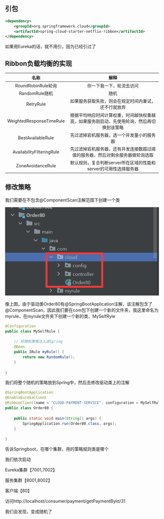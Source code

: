 ## 引包

```xml
<dependency>
	<groupId>org.springframework.cloud</groupId>
	<artifactId>spring-cloud-starter-netflix-ribbon</artifactId>
</dependency>
```

如果用Eureka的话，就不用引，因为已经引过了



## Ribbon负载均衡的实现

|           名称            |                             解释                             |
| :-----------------------: | :----------------------------------------------------------: |
|    RoundRobinRule轮询     |                   你一下我一下，轮流去访问                   |
|      RandomRule随机       |                             随机                             |
|         RetryRule         |     如果服务获取失败，则会在规定时间内重试，还不行就放弃     |
| WeightedResponseTimeRule  | 根据平均响应时间计算权重，时间越快权重越高，如果服务刚启动，先使用轮询，然后再切换到该策略 |
|     BestAvailableRule     |          先过滤掉宕机服务器，选一个并发量小的服务器          |
| AvailabilityFilteringRule | 先过滤掉宕机服务器，还有并发连接数超过阈值的服务器，然后对剩余服务器做轮询选取 |
|     ZoneAvoidanceRule     | 默认规则，复合判断server所在区域的性能和server的可用性选择服务器 |



## 修改策略

我们需要在不包含@ComponentScan注解范围下创建一个类

![image-20230406212725639](image/14.Ribbon/image-20230406212725639.png)

像上图，由于驱动类Order80有@SpringBootApplication注解，该注解包含了@ComponentScan，因此我们要在com包下创建一个新的文件夹，我这里命名为myrule，在myrule文件夹下创建一个新的类，MySelfRyle

```java
@Configuration
public class MySelfRule {

    // 将随机策略注入进Spring
    @Bean
    public IRule myRule() {
        return new RandomRule();
    }

}
```

我们将整个随机的策略放到Spring中，然后去修改驱动类上的注解

```java
@SpringBootApplication
@EnableEurekaClient
@RibbonClient(name = "CLOUD-PAYMENT-SERVICE", configuration = MySelfRule.class)
public class Order80 {

    public static void main(String[] args) {
        SpringApplication.run(Order80.class, args);
    }

}
```

告诉Springboot，在哪个集群，用的策略规则类是哪个

我们依次启动

Eureka集群【7001,7002】

服务集群【8001,8002】

客户端【80】

访问http://localhost/consumer/payment/getPaymentById/31

我们会发现，变成随机了